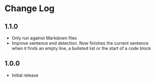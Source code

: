 # Change Log

## 1.1.0

- Only run against Markdown files
- Improve sentence end detection. Now finishes the current sentence when it finds an empty line, a bulleted list or the start of a code block

## 1.0.0

- Initial release
